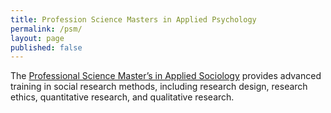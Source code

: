 ```yaml
---
title: Profession Science Masters in Applied Psychology
permalink: /psm/
layout: page
published: false
---
```


The [Professional Science Master’s in Applied Sociology](http://bulletin.temple.edu/graduate/scd/cla/applied-sociology-psm/) provides advanced training in social research methods, including research design, research ethics, quantitative research, and qualitative research.
